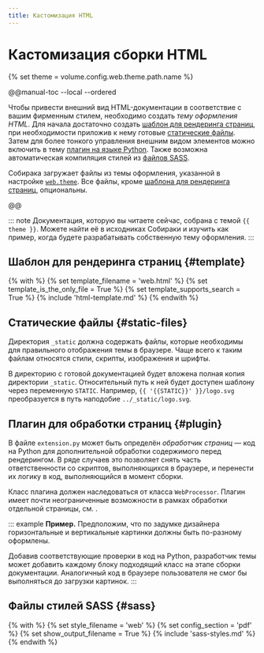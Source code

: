 ```yaml
---
title: Кастомизация HTML
---
```


# Кастомизация сборки HTML

{% set theme = volume.config.web.theme.path.name %}

@@manual-toc --local --ordered

Чтобы привести внешний вид HTML-документации в соответствие с вашим фирменным стилем, необходимо создать _тему оформления HTML_. Для начала достаточно создать [шаблон для рендеринга страниц](#template), при необходимости приложив к нему готовые [статические файлы](#static-files). Затем для более тонкого управления внешним видом элементов можно включить в тему [плагин на языке Python](#plugin). Также возможна автоматическая компиляция стилей из [файлов SASS](#sass).

Собирака загружает файлы из темы оформления, указанной в настройке [`web.theme`](../reference/configuration.md#web.theme). Все файлы, кроме [шаблона для рендеринга страниц](#template), опциональны.

@@

::: note
Документация, которую вы читаете сейчас, собрана с темой `{{ theme }}`. Можете найти её в исходниках Собираки и изучить как пример, когда будете разрабатывать собственную тему оформления.
:::

## Шаблон для рендеринга страниц {#template}

{% with %}
{% set template_filename = 'web.html' %}
{% set template_is_the_only_file = True %}
{% set template_supports_search = True %}
{% include 'html-template.md' %}
{% endwith %}

## Статические файлы {#static-files}

Директория `_static` должна содержать файлы, которые необходимы для правильного отображения темы в браузере. Чаще всего к таким файлам относятся стили, скрипты, изображения и шрифты.

В директорию с готовой документацией будет вложена полная копия директории `_static`. Относительный путь к ней будет доступен шаблону через переменную `STATIC`. Например, `{{ '{{STATIC}}' }}/logo.svg` преобразуется в путь наподобие `../_static/logo.svg`.

## Плагин для обработки страниц {#plugin}

В файле `extension.py` может быть определён _обработчик страниц_ — код на Python для дополнительной обработки содержимого перед рендерингом. В ряде случаев это позволяет снять часть ответственности со скриптов, выполняющихся в браузере, и перенести их логику в код, выполняющийся в момент сборки.

Класс плагина должен наследоваться от класса `WebProcessor`. Плагин имеет почти неограниченные возможности в рамках обработки отдельной страницы, см. [](../reference/processor-api.md).

::: example
**Пример.** Предположим, что по задумке дизайнера горизонтальные и вертикальные картинки должны быть по-разному оформлены.

Добавив соответствующие проверки в код на Python, разработчик темы может добавить каждому блоку подходящий класс на этапе сборки документации. Аналогичный код в браузере пользователя не смог бы выполняться до загрузки картинок.
:::

## Файлы стилей SASS {#sass}

{% with %}
{% set style_filename = 'web' %}
{% set config_section = 'pdf' %}
{% set show_output_filename = True %}
{% include 'sass-styles.md' %}
{% endwith %}